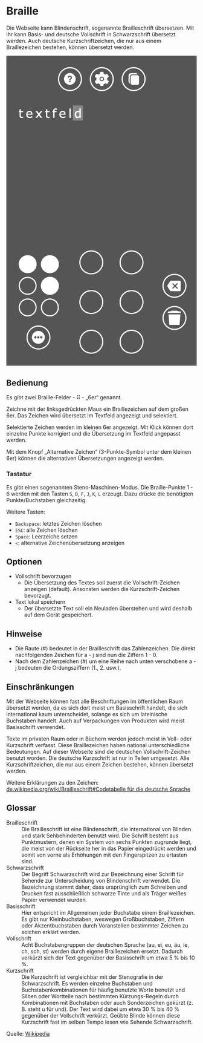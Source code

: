 # Braille

Die Webseite kann Blindenschrift, sogenannte Brailleschrift übersetzen.
Mit ihr kann Basis- und deutsche Vollschrift in Schwarzschrift übersetzt werden.
Auch deutsche Kurzschriftzeichen, die nur aus einem Braillezeichen bestehen, können übersetzt werden.

![Screenshot der Webseite](screenshot.png)

## Bedienung

Es gibt zwei Braille-Felder - ⠿ - „6er“ genannt.

Zeichne mit der linksgedrückten Maus ein Braillezeichen auf dem großen 6er. Das Zeichen wird übersetzt im Textfeld angezeigt und selektiert.

Selektierte Zeichen werden im kleinen 6er angezeigt. Mit Klick können dort einzelne Punkte korrigiert und die Übersetzung im Textfeld angepasst werden.

Mit dem Knopf „Alternative Zeichen“ (3-Punkte-Symbol unter dem kleinen 6er) können die alternativen Übersetzungen angezeigt werden.

### Tastatur

Es gibt einen sogenannten Steno-Maschinen-Modus.
Die Braille-Punkte 1 - 6 werden mit den Tasten `S`, `D`, `F`, `J`, `K`, `L` erzeugt.
Dazu drücke die benötigten Punkte/Buchstaben gleichzeitig.

Weitere Tasten:
- `Backspace`: letztes Zeichen löschen
- `ESC`: alle Zeichen löschen
- `Space`: Leerzeiche setzen
- `<`: alternative Zeichenübersetzung anzeigen

## Optionen

- Vollschrift bevorzugen
  - Die Übersetzung des Textes soll zuerst die Vollschrift-Zeichen anzeigen (default). Ansonsten werden die Kurzschrift-Zeichen bevorzugt.
- Text lokal speichern
  - Der übersetzte Text soll ein Neuladen überstehen und wird deshalb auf dem Gerät gespeichert.

## Hinweise

- Die Raute (\#) bedeutet in der Brailleschrift das Zahlenzeichen. Die direkt nachfolgenden Zeichen für a - j sind nun die Ziffern 1 - 0.
- Nach dem Zahlenzeichen (\#) um eine Reihe nach unten verschobene a - j bedeuten die Ordungsziffern (1., 2. usw.).

## Einschränkungen

Mit der Webseite können fast alle Beschriftungen im öffentlichen Raum übersetzt werden, da es sich dort meist um Basisschrift handelt, die sich international kaum unterscheidet, solange es sich um lateinische Buchstaben handelt.
Auch auf Verpackungen von Produkten wird meist Basisschrift verwendet.

Texte im privaten Raum oder in Büchern werden jedoch meist in Voll- oder Kurzschrift verfasst.
Diese Braillezeichen haben national unterschiedliche Bedeutungen.
Auf dieser Webseite sind die deutschen Vollschrift-Zeichen benutzt worden.
Die deutsche Kurzschrift ist nur in Teilen umgesetzt.
Alle Kurzschriftzeichen, die nur aus einem Zeichen bestehen, können übersetzt werden.

Weitere Erklärungen zu den Zeichen: [de.wikipedia.org/wiki/Brailleschrift#Codetabelle für die deutsche Sprache](https://de.wikipedia.org/wiki/Brailleschrift#Codetabelle_f%C3%BCr_die_deutsche_Sprache)

## Glossar

<dl>
<dt>Brailleschrift</dt>
<dd>Die Brailleschrift ist eine Blindenschrift, die international von Blinden und stark Sehbehinderten benutzt wird.
Die Schrift besteht aus Punktmustern, denen ein System von sechs Punkten zugrunde liegt, die meist von der Rückseite her in das Papier eingedrückt werden und somit von vorne als Erhöhungen mit den Fingerspitzen zu ertasten sind.</dd>

<dt>Schwarzschrift</dt>
<dd>Der Begriff Schwarzschrift wird zur Bezeichnung einer Schrift für Sehende zur Unterscheidung von Blindenschrift verwendet.
Die Bezeichnung stammt daher, dass ursprünglich zum Schreiben und Drucken fast ausschließlich schwarze Tinte und als Träger weißes Papier verwendet wurden.</dd>

<dt>Basisschrift</dt>
<dd>Hier entspricht im Allgemeinen jeder Buchstabe einem Braillezeichen.
Es gibt nur Kleinbuchstaben, weswegen Großbuchstaben, Ziffern oder Akzentbuchstaben durch Voranstellen bestimmter Zeichen zu solchen erklärt werden.
</dd>

<dt>Vollschrift</dt>
<dd>Acht Buchstabengruppen der deutschen Sprache (au, ei, eu, äu, ie, ch, sch, st) werden durch eigene Braillezeichen ersetzt.
Dadurch verkürzt sich der Text gegenüber der Basisschrift um etwa 5 % bis 10 %.</dd>

<dt>Kurzschrift</dt>
<dd>Die Kurzschrift ist vergleichbar mit der Stenografie in der Schwarzschrift.
Es werden einzelne Buchstaben und Buchstabenkombinationen für häufig benutzte Worte benutzt und Silben oder Wortteile nach bestimmten Kürzungs-Regeln durch Kombinationen mit Buchstaben oder auch Sonderzeichen gekürzt (z. B. steht u für und).
Der Text wird dabei um etwa 30 % bis 40 % gegenüber der Vollschrift verkürzt.
Geübte Blinde können diese Kurzschrift fast im selben Tempo lesen wie Sehende Schwarzschrift.</dd>
</dl>

Quelle: [Wikipedia](https://de.wikipedia.org/wiki/Brailleschrift)
